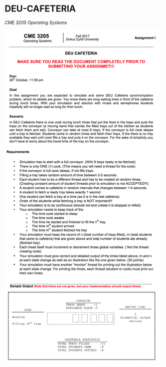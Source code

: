 # DEU-CAFETERIA

*CME 3205 Operating Systems*

![Alt text](readme/1.png?raw=true "1")
![Alt text](readme/2.png?raw=true "2")
![Alt text](readme/3.png?raw=true "3")

